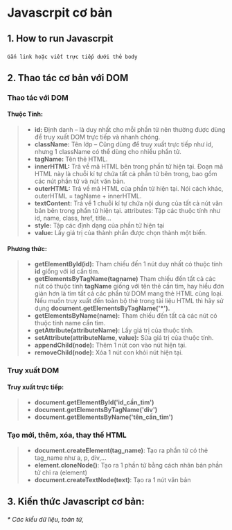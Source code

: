# Javascrpit cơ bản
## 1. How to run Javascrpit
###
~~~
Gắn link hoặc viết trực tiếp dưới thẻ body
~~~
##  2. Thao tác cơ bản với DOM
### Thao tác với DOM
#### **Thuộc Tính:**
> * **id:** Định danh – là duy nhất cho mỗi phần tử nên thường được dùng để truy xuất DOM trực tiếp và nhanh chóng. 
> * **className:** Tên lớp – Cũng dùng để truy xuất trực tiếp như id, nhưng 1 className có thể dùng cho nhiều phần tử.
> * **tagName:** Tên thẻ HTML.
> * **innerHTML:** Trả về mã HTML bên trong phần tử hiện tại. Đoạn mã HTML này là chuỗi kí tự chứa tất cả phần tử bên trong, bao gồm các nút phần tử và nút văn bản.
> * **outerHTML:** Trả về mã HTML của phần tử hiện tại. Nói cách khác, outerHTML = tagName + innerHTML.
> * **textContent:** Trả về 1 chuỗi kí tự chứa nội dung của tất cả nút văn bản bên trong phần tử hiện tại.
attributes: Tập các thuộc tính như id, name, class, href, title…
> * **style:** Tập các định dạng của phần tử hiện tại
> * **value:** Lấy giá trị của thành phần được chọn thành một biến.

#### **Phương thức:**
> * **getElementById(id):** Tham chiếu đến 1 nút duy nhất có thuộc tính **id** giống với id cần tìm.
> * **getElementsByTagName(tagname)** Tham chiếu đến tất cả các nút có thuộc tính **tagName** giống với tên thẻ cần tìm, hay hiểu đơn giản hơn là tìm tất cả các phần tử DOM mang thẻ HTML cùng loại. Nếu muốn truy xuất đến toàn bộ thẻ trong tài liệu HTML thì hãy sử dụng **document.getElementsByTagName('*').**
> * **getElementsByName(name):** Tham chiếu đến tất cả các nút có thuộc tính name cần tìm.
> * **getAttribute(attributeName):** Lấy giá trị của thuộc tính.
> * **setAttribute(attributeName, value):** Sửa giá trị của thuộc tính.
> * **appendChild(node):** Thêm 1 nút con vào nút hiện tại.
> * **removeChild(node):** Xóa 1 nút con khỏi nút hiện tại.

### **Truy xuất DOM**
#### **Truy xuất trực tiếp:**
> * **document.getElementById('id_cần_tìm')**
> * **document.getElementsByTagName('div')**
> * **document.getElementsByName('tên_cần_tìm')**

### **Tạo mới, thêm, xóa, thay thế HTML**
> * **document.createElement(tag_name)**: Tạo ra phần tử có thẻ tag_name như a, p, div,...
> * **element.cloneNode()**: Tạo ra 1 phần tử bằng cách nhân bản phần tử chỉ ra (element)
> * **document.createTextNode(text)**: Tạo ra 1 nút văn bản
## 3. Kiến thức Javascript cơ bản: 
######    *  Các kiểu dữ liệu, toán tử, 